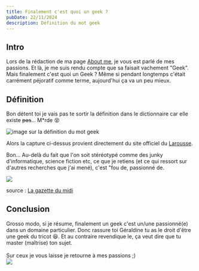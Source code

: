 ```yaml
---
title: Finalement c'est quoi un geek ?
pubDate: 22/11/2024
description: Définition du mot geek
---
```

## Intro

Lors de la rédaction de ma page [About me](https://tclod.netlify.app/about/)[](https://tclod.netlify.app/about/), je vous est parlé de mes passions. Et là, je me suis rendu compte que sa faisait vachement "Geek". Mais finalement c'est quoi un Geek ? Même si pendant longtemps c'était carrément péjoratif comme terme, aujourd'hui ça va un peu mieux.

## Définition

Bon détent toi je vais pas te sortir la définition dans le dictionnaire car elle existe ~~pas~~... M*rde 😵

![image sur la définition du mot geek](/images/uploads/screenshot-2024-11-22-130417.png)

Alors la capture ci-dessus provient directement du site officiel du [Larousse](https://www.larousse.fr/dictionnaires/francais/geek/10910404).

Bon... Au-delà du fait que l'on soit stéréotypé comme des junky d'informatique, science fiction etc, ce que je retiens (et ce qui ressort sur d'autres recherches que j'ai mené), c'est "fou de, passionné de.

![](/images/uploads/article-geek.webp)

source : [La gazette du midi](https://gazette-du-midi.fr/edito/opinions/qu-est-ce-qu-un-geek-en-2022)

## Conclusion

Grosso modo, si je résume, finalement un geek c'est un/une passionné(e) dans un domaine particulier. Donc rassure toi Géraldine tu as le droit d'être une geek du tricot 😆. Et au contraire revendique le, ça veut dire que tu master (maîtrise) ton sujet.\
\
Sur ceux je vous laisse je retourne à mes passions ;)\
![](https://i.giphy.com/media/v1.Y2lkPTc5MGI3NjExeWE1dTdhOGJwbWhlMXB5bTBwM2l0enc2NzJrYW1lZDIxOXB2YmsxciZlcD12MV9pbnRlcm5hbF9naWZfYnlfaWQmY3Q9Zw/llKJGxQ1ESmac/giphy.gif)
